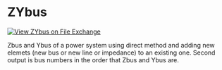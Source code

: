 # ZYbus

[![View ZYbus on File Exchange](https://www.mathworks.com/matlabcentral/images/matlab-file-exchange.svg)](https://se.mathworks.com/matlabcentral/fileexchange/70023-zybus)


Zbus and Ybus of a power system using direct method and adding new elemets (new bus or new line or impedance) to an existing one.
Second output is bus numbers in the order that Zbus and Ybus are.
